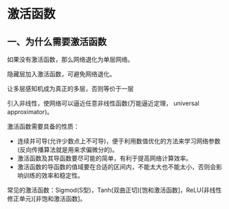 # 激活函数

## 一、为什么需要激活函数

如果没有激活函数，那么网络退化为单层网络。

隐藏层加入激活函数，可避免网络退化。

让多层感知机成为真正的多层，否则等价于一层

引入非线性，使网络可以逼近任意非线性函数(万能逼近定理， universal approximator)。

激活函数需要具备的性质：

+ 连续并可导(允许少数点上不可导)，便于利用数值优化的方法来学习网络参数(反向传播算法就是用来求偏微分的)。
+ 激活函数及其导函数要尽可能的简单，有利于提高网络计算效率。
+ 激活函数的导函数的值域要在合适的区间内，不能太大也不能太小，否则会影响训练的效率和稳定性。

常见的激活函数：Sigmod(S型)，Tanh(双曲正切)[饱和激活函数]，ReLU(非线性修正单元)[非饱和激活函数]。